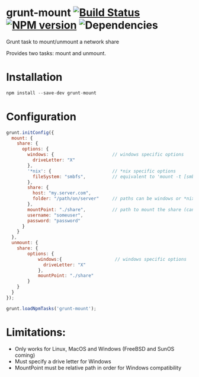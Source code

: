 # grunt-mount [![Build Status](https://travis-ci.org/andyroyle/grunt-mount.png?branch=master)](https://travis-ci.org/andyroyle/grunt-mount) [![NPM version](https://badge.fury.io/js/grunt-mount.png)](http://badge.fury.io/js/grunt-mount) ![Dependencies](https://david-dm.org/andyroyle/grunt-mount.png)

Grunt task to mount/unmount a network share

Provides two tasks: mount and unmount.

# Installation

```js
npm install --save-dev grunt-mount
```

# Configuration

```js
grunt.initConfig({
  mount: {
    share: {
      options: {
        windows: {                      // windows specific options
          driveLetter: "X"
        },
        '*nix': {                       // *nix specific options
          fileSystem: "smbfs",          // equivalent to 'mount -t [smbfs|cifs|nfs]'
        },
        share: {
          host: "my.server.com",
          folder: "/path/on/server"     // paths can be windows or *nix style (will be normalised)
        },
        mountPoint: "./share",          // path to mount the share (can be windows or unix style)
        username: "someuser",
        password: "password"
      }
    }
  },
  unmount: {
    share: {
        options: {
            windows:{                    // windows specific options
              driveLetter: "X"
            },
            mountPoint: "./share"
        }
    }
  }
});

grunt.loadNpmTasks('grunt-mount');
```

# Limitations:

- Only works for Linux, MacOS and Windows (FreeBSD and SunOS coming)
- Must specify a drive letter for Windows
- MountPoint must be relative path in order for Windows compatibility
